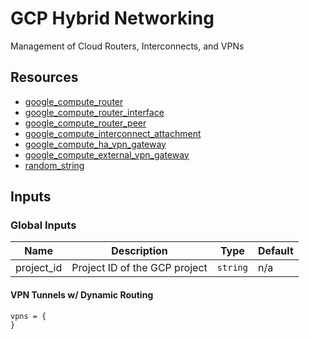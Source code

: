 # GCP Hybrid Networking

Management of Cloud Routers, Interconnects, and VPNs

## Resources 

- [google_compute_router](https://registry.terraform.io/providers/hashicorp/google/latest/docs/resources/compute_router)
- [google_compute_router_interface](https://registry.terraform.io/providers/hashicorp/google/latest/docs/resources/compute_router_interface)
- [google_compute_router_peer](https://registry.terraform.io/providers/hashicorp/google/latest/docs/resources/compute_router_peer)
- [google_compute_interconnect_attachment](https://registry.terraform.io/providers/hashicorp/google/latest/docs/resources/compute_interconnect_attachment)
- [google_compute_ha_vpn_gateway](https://registry.terraform.io/providers/hashicorp/google/latest/docs/resources/compute_ha_vpn_gateway)
- [google_compute_external_vpn_gateway](https://registry.terraform.io/providers/hashicorp/google/latest/docs/resources/compute_external_vpn_gateway)
- [random_string](https://registry.terraform.io/providers/hashicorp/random/latest/docs/resources/string)

## Inputs 

### Global Inputs

| Name           | Description                        | Type     | Default |
|----------------|------------------------------------|----------|---------|
| project_id     | Project ID of the GCP project      | `string` | n/a     |


#### VPN Tunnels w/ Dynamic Routing

```
vpns = {
}
```